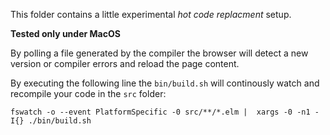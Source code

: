 This folder contains a little experimental _hot code replacment_ setup.

**Tested only under MacOS**

By polling a file generated by the compiler the browser will detect a new version or compiler errors and reload the page content.

By executing the following line the `bin/build.sh` will continously watch and recompile your code in the `src` folder:

```
fswatch -o --event PlatformSpecific -0 src/**/*.elm |  xargs -0 -n1 -I{} ./bin/build.sh
```
